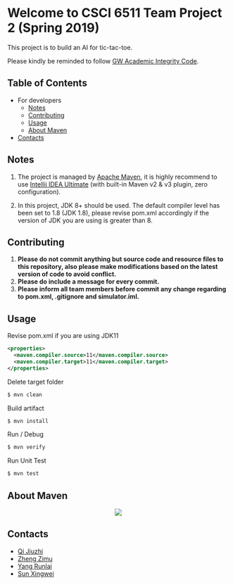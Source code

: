 # Welcome to CSCI 6511 Team Project 2 (Spring 2019)
This project is to build an AI for tic-tac-toe.

Please kindly be reminded to follow [GW Academic Integrity Code](https://studentconduct.gwu.edu/code-academic-integrity).

## Table of Contents

- For developers
  * [Notes](#notes)
  * [Contributing](#contributing)
  * [Usage](#usage)
  * [About Maven](#about-maven)
- [Contacts](#contacts)

## Notes

1. The project is managed by [Apache Maven](https://maven.apache.org/), 
it is highly recommend to use [Intellij IDEA Ultimate](https://www.jetbrains.com/idea/download/) (with built-in Maven v2 & v3 plugin, zero configuration).

2. In this project, JDK 8+ should be used. The default compiler level has been set to 1.8 (JDK 1.8), please revise pom.xml
accordingly if the version of JDK you are using is greater than 8.

## Contributing
1. __Please do not commit anything but source code and resource files to this repository, also please make modifications based on the latest version of code to avoid conflict.__
2. __Please do include a message for every commit.__
3. __Please inform all team members before commit any change regarding to pom.xml, .gitignore and simulator.iml.__ 

## Usage
Revise pom.xml if you are using JDK11
```xml
<properties>
  <maven.compiler.source>11</maven.compiler.source>
  <maven.compiler.target>11</maven.compiler.target>
</properties>
```
Delete target folder
```sh
$ mvn clean
```
Build artifact
```sh
$ mvn install
```
Run / Debug
```sh
$ mvn verify
```
Run Unit Test
```sh
$ mvn test
```
## About Maven
<p align="center">
  <img src="https://cloud.githubusercontent.com/assets/300046/16313672/881e4a8e-3937-11e6-8af5-1c3b93b9caef.jpg">
</p>

## Contacts
- [Qi Jiuzhi](mailto:qijiuzhi@gwu.edu)
- [Zheng Zimu]()
- [Yang Runlai]()
- [Sun Xingwei]()
